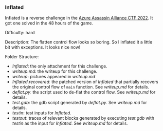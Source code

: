 ### Inflated



Inflated is a reverse challenge in the [Azure Assassin Alliance CTF 2022](https://ctftime.org/event/1682/). It got one solved in the 48 hours of the game. 

Difficulty: hard

Description: The flatten control flow looks so boring. So I inflated it a little bit with exceptions. It looks nice now! 

Folder Structure:

- *Inflated*: the only attachment for this challenge. 
- *writeup.md*: the writeup for this challenge. 
- *writeup*: pictures appeared in *writeup.md*
- *Inflated.recovered*: the patched version of *Inflated* that partially recovers the original control flow of `main` function. See *writeup.md* for details. 
- *deflat.py*: the script used to de-flat the control flow. See *writeup.md* for details. 
- *test.gdb*: the gdb script generated by *deflat.py*. See *writeup.md* for details. 
- *testin*: test inputs for *Inflated*. 
- *testout*: traces of relevant blocks generated by executing *test.gdb* with *testin* as the input for *Inflated*. See *writeup.md* for details. 

